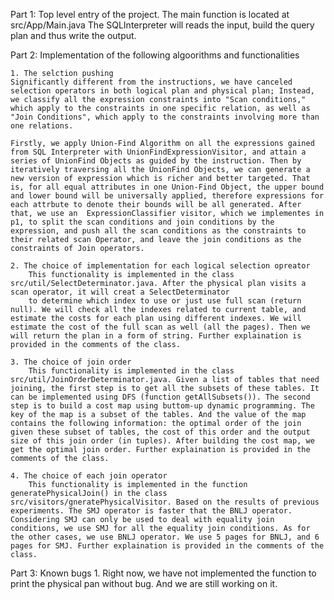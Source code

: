 

Part 1: Top level entry of the project.
    The main function is located at src/App/Main.java
    The SQLInterpreter will reads the input, build the query plan and thus write the output.

Part 2: Implementation of the following algoorithms and functionalities

    1. The selction pushing
    Significantly different from the instructions, we have canceled selection operators in both logical plan and physical plan; Instead, we classify all the expression constraints into "Scan conditions," which apply to the constraints in one specific relation, as well as "Join Conditions", which apply to the constraints involving more than one relations.
    
    Firstly, we apply Union-Find Algorithm on all the expressions gained from SQL Interpreter with UnionFindExpressionVisitor, and attain a series of UnionFind Objects as guided by the instruction. Then by iteratively traversing all the UnionFind Objects, we can generate a new version of expression which is richer and better targeted. That is, for all equal attributes in one Union-Find Object, the upper bound and lower bound will be universally applied, therefore expressions for each attrbute to denote their bounds will be all generated. After that, we use an  ExpressionClassifier visitor, which we implementes in p1, to split the scan conditions and join conditions by the expression, and push all the scan conditions as the constraints to their related scan Operator, and leave the join conditions as the constraints of Join operators.
	
    2. The choice of implementation for each logical selection opreator
        This functionality is implemented in the class src/util/SelectDeterminator.java. After the physical plan visits a scan operator, it will creat a SelectDeterminator 
        to determine which index to use or just use full scan (return null). We will check all the indexes related to current table, and estimate the costs for each plan using different indexes. We will estimate the cost of the full scan as well (all the pages). Then we will return the plan in a form of string. Further explaination is provided in the comments of the class. 
    
    3. The choice of join order
        This functionality is implemented in the class src/util/JoinOrderDeterminator.java. Given a list of tables that need joining, the first step is to get all the subsets of these tables. It can be implemented using DFS (function getAllSubsets()). The second step is to build a cost map using buttom-up dynamic programming. The key of the map is a subset of the tables. And the value of the map contains the following information: the optimal order of the join given these subset of tables, the cost of this order and the output size of this join order (in tuples). After building the cost map, we get the optimal join order. Further explaination is provided in the comments of the class.
    
    4. The choice of each join operator
        This functionality is implemented in the function generatePhysicalJoin() in the class src/visitors/gneratePhysicalVisitor. Based on the results of previous experiments. The SMJ operator is faster that the BNLJ operator. Considering SMJ can only be used to deal with equality join conditions, we use SMJ for all the equality join conditions. As for the other cases, we use BNLJ operator. We use 5 pages for BNLJ, and 6 pages for SMJ. Further explaination is provided in the comments of the class.
	 
Part 3: Known bugs
    1.  Right now, we have not implemented the function to print the physical pan without bug. And we are still working on it.

